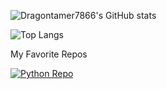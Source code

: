 ![Dragontamer7866's GitHub stats](https://github-readme-stats.vercel.app/api?username=dragontamer7866&show_icons=true&theme=ambient_gradient)

![Top Langs](https://github-readme-stats.vercel.app/api/top-langs/?username=dragontamer7866&size_weight=0.5&count_weight=0.5&theme=ambient_gradient)

My Favorite Repos

[![Python Repo](https://github-readme-stats.vercel.app/api/pin/?username=dragontamer7866&repo=Meme-Viruses-&theme=ambient_gradient)](https://github.com/dragontamer7866/python)
